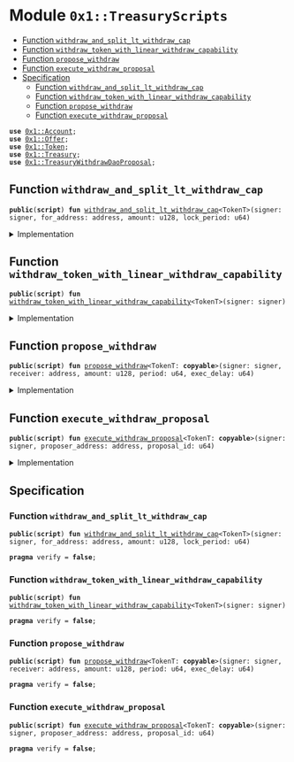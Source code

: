 
<a name="0x1_TreasuryScripts"></a>

# Module `0x1::TreasuryScripts`



-  [Function `withdraw_and_split_lt_withdraw_cap`](#0x1_TreasuryScripts_withdraw_and_split_lt_withdraw_cap)
-  [Function `withdraw_token_with_linear_withdraw_capability`](#0x1_TreasuryScripts_withdraw_token_with_linear_withdraw_capability)
-  [Function `propose_withdraw`](#0x1_TreasuryScripts_propose_withdraw)
-  [Function `execute_withdraw_proposal`](#0x1_TreasuryScripts_execute_withdraw_proposal)
-  [Specification](#@Specification_0)
    -  [Function `withdraw_and_split_lt_withdraw_cap`](#@Specification_0_withdraw_and_split_lt_withdraw_cap)
    -  [Function `withdraw_token_with_linear_withdraw_capability`](#@Specification_0_withdraw_token_with_linear_withdraw_capability)
    -  [Function `propose_withdraw`](#@Specification_0_propose_withdraw)
    -  [Function `execute_withdraw_proposal`](#@Specification_0_execute_withdraw_proposal)


<pre><code><b>use</b> <a href="Account.md#0x1_Account">0x1::Account</a>;
<b>use</b> <a href="Offer.md#0x1_Offer">0x1::Offer</a>;
<b>use</b> <a href="Token.md#0x1_Token">0x1::Token</a>;
<b>use</b> <a href="Treasury.md#0x1_Treasury">0x1::Treasury</a>;
<b>use</b> <a href="TreasuryWithdrawDaoProposal.md#0x1_TreasuryWithdrawDaoProposal">0x1::TreasuryWithdrawDaoProposal</a>;
</code></pre>



<a name="0x1_TreasuryScripts_withdraw_and_split_lt_withdraw_cap"></a>

## Function `withdraw_and_split_lt_withdraw_cap`



<pre><code><b>public</b>(<b>script</b>) <b>fun</b> <a href="TreasuryScripts.md#0x1_TreasuryScripts_withdraw_and_split_lt_withdraw_cap">withdraw_and_split_lt_withdraw_cap</a>&lt;TokenT&gt;(signer: signer, for_address: address, amount: u128, lock_period: u64)
</code></pre>



<details>
<summary>Implementation</summary>


<pre><code><b>public</b>(<b>script</b>) <b>fun</b> <a href="TreasuryScripts.md#0x1_TreasuryScripts_withdraw_and_split_lt_withdraw_cap">withdraw_and_split_lt_withdraw_cap</a>&lt;TokenT: store&gt;(
    signer: signer,
    for_address: address,
    amount: u128,
    lock_period: u64,
) {
    // 1. take cap: LinearTimeWithdrawCapability&lt;TokenT&gt;
    <b>let</b> cap = <a href="Treasury.md#0x1_Treasury_remove_linear_withdraw_capability">Treasury::remove_linear_withdraw_capability</a>&lt;TokenT&gt;(&signer);

    // 2. withdraw token and split
    <b>let</b> (tokens, new_cap) = <a href="Treasury.md#0x1_Treasury_split_linear_withdraw_cap">Treasury::split_linear_withdraw_cap</a>(&<b>mut</b> cap, amount);

    // 3. deposit
    <a href="Account.md#0x1_Account_deposit_to_self">Account::deposit_to_self</a>(&signer, tokens);

    // 4. put or destroy key
    <b>if</b> (<a href="Treasury.md#0x1_Treasury_is_empty_linear_withdraw_capability">Treasury::is_empty_linear_withdraw_capability</a>(&cap)) {
        <a href="Treasury.md#0x1_Treasury_destroy_linear_withdraw_capability">Treasury::destroy_linear_withdraw_capability</a>(cap);
    } <b>else</b> {
        <a href="Treasury.md#0x1_Treasury_add_linear_withdraw_capability">Treasury::add_linear_withdraw_capability</a>(&signer, cap);
    };

    // 5. offer
    <a href="Offer.md#0x1_Offer_create">Offer::create</a>(&signer, new_cap, for_address, lock_period);
}
</code></pre>



</details>

<a name="0x1_TreasuryScripts_withdraw_token_with_linear_withdraw_capability"></a>

## Function `withdraw_token_with_linear_withdraw_capability`



<pre><code><b>public</b>(<b>script</b>) <b>fun</b> <a href="TreasuryScripts.md#0x1_TreasuryScripts_withdraw_token_with_linear_withdraw_capability">withdraw_token_with_linear_withdraw_capability</a>&lt;TokenT&gt;(signer: signer)
</code></pre>



<details>
<summary>Implementation</summary>


<pre><code><b>public</b>(<b>script</b>) <b>fun</b> <a href="TreasuryScripts.md#0x1_TreasuryScripts_withdraw_token_with_linear_withdraw_capability">withdraw_token_with_linear_withdraw_capability</a>&lt;TokenT: store&gt;(
    signer: signer,
) {
    // 1. take cap
    <b>let</b> cap = <a href="Treasury.md#0x1_Treasury_remove_linear_withdraw_capability">Treasury::remove_linear_withdraw_capability</a>&lt;TokenT&gt;(&signer);

    // 2. withdraw token
    <b>let</b> tokens = <a href="Treasury.md#0x1_Treasury_withdraw_with_linear_cap">Treasury::withdraw_with_linear_cap</a>(&<b>mut</b> cap);

    // 3. deposit
    <a href="Account.md#0x1_Account_deposit_to_self">Account::deposit_to_self</a>(&signer, tokens);

    // 4. put or destroy key
    <b>if</b> (<a href="Treasury.md#0x1_Treasury_is_empty_linear_withdraw_capability">Treasury::is_empty_linear_withdraw_capability</a>(&cap)) {
        <a href="Treasury.md#0x1_Treasury_destroy_linear_withdraw_capability">Treasury::destroy_linear_withdraw_capability</a>(cap);
    } <b>else</b> {
        <a href="Treasury.md#0x1_Treasury_add_linear_withdraw_capability">Treasury::add_linear_withdraw_capability</a>(&signer, cap);
    };
}
</code></pre>



</details>

<a name="0x1_TreasuryScripts_propose_withdraw"></a>

## Function `propose_withdraw`



<pre><code><b>public</b>(<b>script</b>) <b>fun</b> <a href="TreasuryScripts.md#0x1_TreasuryScripts_propose_withdraw">propose_withdraw</a>&lt;TokenT: <b>copyable</b>&gt;(signer: signer, receiver: address, amount: u128, period: u64, exec_delay: u64)
</code></pre>



<details>
<summary>Implementation</summary>


<pre><code><b>public</b>(<b>script</b>) <b>fun</b> <a href="TreasuryScripts.md#0x1_TreasuryScripts_propose_withdraw">propose_withdraw</a>&lt;TokenT: <b>copy</b> + drop + store&gt;(signer: signer, receiver: address, amount: u128, period: u64, exec_delay: u64){
    <a href="TreasuryWithdrawDaoProposal.md#0x1_TreasuryWithdrawDaoProposal_propose_withdraw">TreasuryWithdrawDaoProposal::propose_withdraw</a>&lt;TokenT&gt;(&signer, receiver, amount, period, exec_delay)
}
</code></pre>



</details>

<a name="0x1_TreasuryScripts_execute_withdraw_proposal"></a>

## Function `execute_withdraw_proposal`



<pre><code><b>public</b>(<b>script</b>) <b>fun</b> <a href="TreasuryScripts.md#0x1_TreasuryScripts_execute_withdraw_proposal">execute_withdraw_proposal</a>&lt;TokenT: <b>copyable</b>&gt;(signer: signer, proposer_address: address, proposal_id: u64)
</code></pre>



<details>
<summary>Implementation</summary>


<pre><code><b>public</b>(<b>script</b>) <b>fun</b> <a href="TreasuryScripts.md#0x1_TreasuryScripts_execute_withdraw_proposal">execute_withdraw_proposal</a>&lt;TokenT:<b>copy</b> + drop + store&gt;(signer: signer, proposer_address: address,
                                                                   proposal_id: u64,){
    <a href="TreasuryWithdrawDaoProposal.md#0x1_TreasuryWithdrawDaoProposal_execute_withdraw_proposal">TreasuryWithdrawDaoProposal::execute_withdraw_proposal</a>&lt;TokenT&gt;(&signer, proposer_address, proposal_id);
}
</code></pre>



</details>

<a name="@Specification_0"></a>

## Specification


<a name="@Specification_0_withdraw_and_split_lt_withdraw_cap"></a>

### Function `withdraw_and_split_lt_withdraw_cap`


<pre><code><b>public</b>(<b>script</b>) <b>fun</b> <a href="TreasuryScripts.md#0x1_TreasuryScripts_withdraw_and_split_lt_withdraw_cap">withdraw_and_split_lt_withdraw_cap</a>&lt;TokenT&gt;(signer: signer, for_address: address, amount: u128, lock_period: u64)
</code></pre>




<pre><code><b>pragma</b> verify = <b>false</b>;
</code></pre>



<a name="@Specification_0_withdraw_token_with_linear_withdraw_capability"></a>

### Function `withdraw_token_with_linear_withdraw_capability`


<pre><code><b>public</b>(<b>script</b>) <b>fun</b> <a href="TreasuryScripts.md#0x1_TreasuryScripts_withdraw_token_with_linear_withdraw_capability">withdraw_token_with_linear_withdraw_capability</a>&lt;TokenT&gt;(signer: signer)
</code></pre>




<pre><code><b>pragma</b> verify = <b>false</b>;
</code></pre>



<a name="@Specification_0_propose_withdraw"></a>

### Function `propose_withdraw`


<pre><code><b>public</b>(<b>script</b>) <b>fun</b> <a href="TreasuryScripts.md#0x1_TreasuryScripts_propose_withdraw">propose_withdraw</a>&lt;TokenT: <b>copyable</b>&gt;(signer: signer, receiver: address, amount: u128, period: u64, exec_delay: u64)
</code></pre>




<pre><code><b>pragma</b> verify = <b>false</b>;
</code></pre>



<a name="@Specification_0_execute_withdraw_proposal"></a>

### Function `execute_withdraw_proposal`


<pre><code><b>public</b>(<b>script</b>) <b>fun</b> <a href="TreasuryScripts.md#0x1_TreasuryScripts_execute_withdraw_proposal">execute_withdraw_proposal</a>&lt;TokenT: <b>copyable</b>&gt;(signer: signer, proposer_address: address, proposal_id: u64)
</code></pre>




<pre><code><b>pragma</b> verify = <b>false</b>;
</code></pre>
